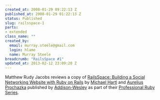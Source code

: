 ```yaml
--- 
created_at: 2008-01-29 09:22:13 Z
published_at: 2008-01-29 01:22:13 Z
status: Published
slug: railsspace-1
parts: 
- extended
class_name: ""
created_by: 
  email: murray.steele@gmail.com
  login: hlame
  name: Murray Steele
breadcrumb: "RailsSpace #1"
updated_at: 2013-02-12 23:09:20 Z
---
```


Matthew Rudy Jacobs reviews a copy of [RailsSpace: Building a Social Networking Website with Ruby on Rails](http://railsspace.com/) by [Michael Hartl](http://michaelhartl.com/) and [Aurelius Prochazka](http://aure.com/) published by [Addison-Wesley](http://www.informit.com/imprint/index.aspx?st=61085) as part of their [Professional Ruby Series](http://www.informit.com/promotions/promotion.aspx?promo=135393).
